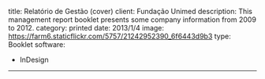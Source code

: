 title: Relatório de Gestão (cover)
client: Fundação Unimed
description: This management report booklet presents some company information from 2009 to 2012.
category: printed
date: 2013/1/4
image: https://farm6.staticflickr.com/5757/21242952390_6f6443d9b3
type: Booklet
software:
- InDesign
---